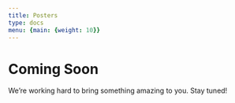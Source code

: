 ```yaml
---
title: Posters
type: docs
menu: {main: {weight: 10}}
---
```


<div class="coming-soon-container">
<h1 class="coming-soon">Coming Soon</h1>
<p class="coming-soon">We’re working hard to bring something amazing to you. Stay tuned!</p>
</div>

